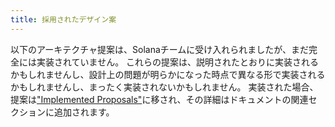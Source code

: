 ```yaml
---
title: 採用されたデザイン案
---
```


以下のアーキテクチャ提案は、Solanaチームに受け入れられましたが、まだ完全には実装されていません。 これらの提案は、説明されたとおりに実装されるかもしれませんし、設計上の問題が明らかになった時点で異なる形で実装されるかもしれませんし、まったく実装されないかもしれません。 実装された場合、提案は["Implemented Proposals"](../implemented-proposals/implemented-proposals.md)に移され、その詳細はドキュメントの関連セクションに追加されます。
